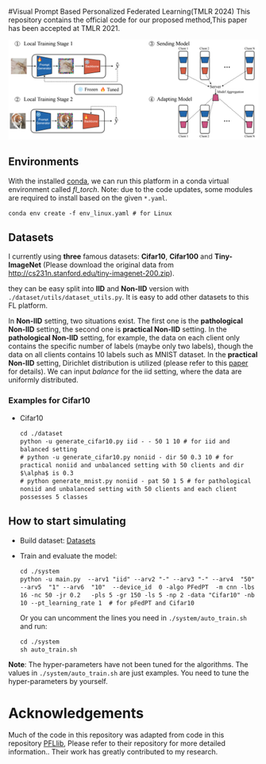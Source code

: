 #Visual Prompt Based Personalized Federated Learning(TMLR 2024)
This repository contains the official code for our proposed method,This paper has been accepted at TMLR 2021.

![Local Image](.\pipeline.png)

## Environments
With the installed [conda](https://repo.anaconda.com/miniconda/Miniconda3-latest-Linux-x86_64.sh), we can run this platform in a conda virtual environment called *fl_torch*. Note: due to the code updates, some modules are required to install based on the given `*.yaml`. 
```
conda env create -f env_linux.yaml # for Linux
```



## Datasets 
I currently using **three** famous datasets:  **Cifar10**, **Cifar100** and **Tiny-ImageNet** (Please download the original data from http://cs231n.stanford.edu/tiny-imagenet-200.zip).

they can be easy split into **IID** and **Non-IID** version with `./dataset/utils/dataset_utils.py`. It is easy to add other datasets to this FL platform.

In **Non-IID** setting, two situations exist. The first one is the **pathological Non-IID** setting, the second one is **practical Non-IID** setting. In the **pathological Non-IID** setting, for example, the data on each client only contains the specific number of labels (maybe only two labels), though the data on all clients contains 10 labels such as MNIST dataset. In the **practical Non-IID** setting, Dirichlet distribution is utilized (please refer to this [paper](https://proceedings.neurips.cc/paper/2020/hash/18df51b97ccd68128e994804f3eccc87-Abstract.html) for details). We can input *balance* for the iid setting, where the data are uniformly distributed. 

### Examples for **Cifar10**
- Cifar10
    ```
    cd ./dataset
    python -u generate_cifar10.py iid - - 50 1 10 # for iid and balanced setting
    # python -u generate_cifar10.py noniid - dir 50 0.3 10 # for practical noniid and unbalanced setting with 50 clients and dir $\alpha$ is 0.3
    # python generate_mnist.py noniid - pat 50 1 5 # for pathological noniid and unbalanced setting with 50 clients and each client possesses 5 classes
    ```

## How to start simulating 
- Build dataset: [Datasets](#datasets-updating)

- Train and evaluate the model:
    ```
    cd ./system
    python -u main.py  --arv1 "iid" --arv2 "-" --arv3 "-" --arv4  "50" --arv5  "1" --arv6  "10"  --device_id  0 -algo PFedPT  -m cnn -lbs 16 -nc 50 -jr 0.2   -pls 5 -gr 150 -ls 5 -np 2 -data "Cifar10" -nb 10 --pt_learning_rate 1  # for pFedPT and Cifar10
    ```
    Or you can uncomment the lines you need in `./system/auto_train.sh` and run:
    ```
    cd ./system
    sh auto_train.sh
    ```

**Note**: The hyper-parameters have not been tuned for the algorithms. The values in `./system/auto_train.sh` are just examples. You need to tune the hyper-parameters by yourself. 

# Acknowledgements

Much of the code in this repository was adapted from code in this repository  [PFLlib](https://github.com/TsingZ0/PFLlib), Please refer to their repository for more detailed information.. Their work has greatly contributed to my research.



